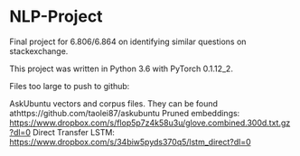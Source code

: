 # NLP-Project
Final project for 6.806/6.864 on identifying similar questions on stackexchange.

This project was written in Python 3.6 with PyTorch 0.1.12_2.

Files too large to push to github:

AskUbuntu vectors and corpus files. They can be found athttps://github.com/taolei87/askubuntu
Pruned embeddings: https://www.dropbox.com/s/flop5p7z4k58u3u/glove.combined.300d.txt.gz?dl=0
Direct Transfer LSTM: https://www.dropbox.com/s/34biw5pyds370q5/lstm_direct?dl=0